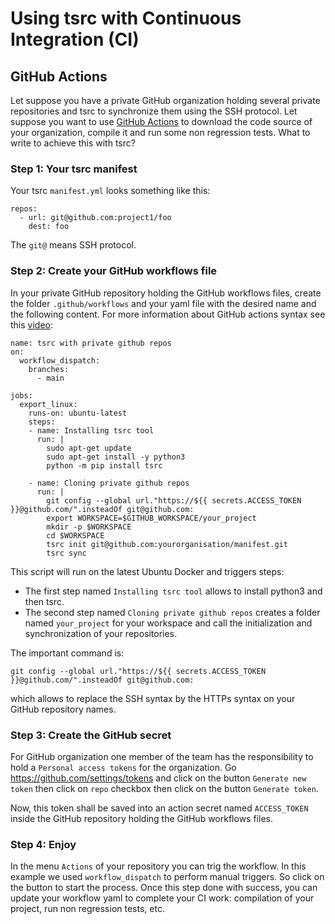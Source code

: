 # Using tsrc with Continuous Integration (CI)

## GitHub Actions

Let suppose you have a private GitHub organization holding several private
repositories and tsrc to synchronize them using the SSH protocol. Let suppose
you want to use [GitHub Actions](https://docs.github.com/en/actions) to download
the code source of your organization, compile it and run some non regression
tests. What to write to achieve this with tsrc?

### Step 1: Your tsrc manifest

Your tsrc `manifest.yml` looks something like this:

```
repos:
  - url: git@github.com:project1/foo
    dest: foo
```

The `git@` means SSH protocol.

### Step 2: Create your GitHub workflows file

In your private GitHub repository holding the GitHub workflows files, create the
folder `.github/workflows` and your yaml file with the desired name and the
following content. For more information about GitHub actions syntax see this
[video](https://youtu.be/R8_veQiYBjI):

```
name: tsrc with private github repos
on:
  workflow_dispatch:
    branches:
      - main

jobs:
  export_linux:
    runs-on: ubuntu-latest
    steps:
    - name: Installing tsrc tool
      run: |
        sudo apt-get update
        sudo apt-get install -y python3
        python -m pip install tsrc

    - name: Cloning private github repos
      run: |
        git config --global url."https://${{ secrets.ACCESS_TOKEN }}@github.com/".insteadOf git@github.com:
        export WORKSPACE=$GITHUB_WORKSPACE/your_project
        mkdir -p $WORKSPACE
        cd $WORKSPACE
        tsrc init git@github.com:yourorganisation/manifest.git
        tsrc sync
```

This script will run on the latest Ubuntu Docker and triggers steps:
- The first step named `Installing tsrc tool` allows to install python3 and then
  tsrc.
- The second step named `Cloning private github repos` creates a folder named
  `your_project` for your workspace and call the initialization and
  synchronization of your repositories.

The important command is:
```
git config --global url."https://${{ secrets.ACCESS_TOKEN }}@github.com/".insteadOf git@github.com:
```

which allows to replace the SSH syntax by the HTTPs syntax on your GitHub repository names.

### Step 3: Create the GitHub secret

For GitHub organization one member of the team has the responsibility to hold a
`Personal access tokens` for the organization. Go https://github.com/settings/tokens
and click on the button `Generate new token` then click on `repo` checkbox then click
on the button `Generate token`.

Now, this token shall be saved into an action secret named `ACCESS_TOKEN` inside
the GitHub repository holding the GitHub workflows files.

### Step 4: Enjoy

In the menu `Actions` of your repository you can trig the workflow. In this
example we used `workflow_dispatch` to perform manual triggers. So click on the
button to start the process. Once this step done with success, you can update
your workflow yaml to complete your CI work: compilation of your project, run
non regression tests, etc.
